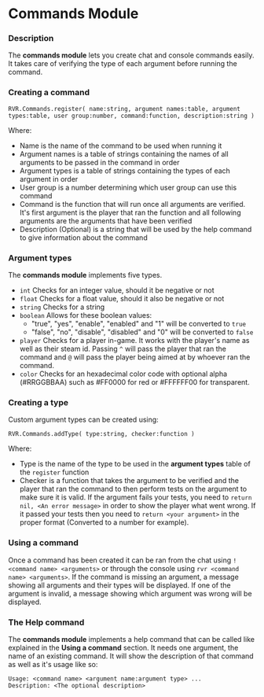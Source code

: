 # Commands Module

### Description
The **commands module** lets you create chat and console commands easily. It takes care of verifying the type of each argument before running the command.

### Creating a command
```
RVR.Commands.register( name:string, argument names:table, argument types:table, user group:number, command:function, description:string )
```
Where:
- Name is the name of the command to be used when running it
- Argument names is a table of strings containing the names of all arguments to be passed in the command in order
- Argument types is a table of strings containing the types of each argument in order
- User group is a number determining which user group can use this command
- Command is the function that will run once all arguments are verified. It's first argument is the player that ran the function and all following arguments are the arguments that have been verified
- Description (Optional) is a string that will be used by the help command to give information about the command

### Argument types
The **commands module** implements five types.
- `int` Checks for an integer value, should it be negative or not
- `float` Checks for a float value, should it also be negative or not
- `string` Checks for a string
- `boolean` Allows for these boolean values:
  - "true", "yes", "enable", "enabled" and "1" will be converted to `true`
  - "false", "no", "disable", "disabled" and "0" will be converted to `false`
- `player` Checks for a player in-game. It works with the player's name as well as their steam id. Passing `^` will pass the player that ran the command and `@` will pass the player being aimed at by whoever ran the command.
- `color` Checks for an hexadecimal color code with optional alpha (#RRGGBBAA) such as #FF0000 for red or #FFFFFF00 for transparent.

### Creating a type
Custom argument types can be created using:
```
RVR.Commands.addType( type:string, checker:function )
```
Where:
- Type is the name of the type to be used in the **argument types** table of the `register` function
- Checker is a function that takes the argument to be verified and the player that ran the command to then perform tests on the argument to make sure it is valid. If the argument fails your tests, you need to `return nil, <An error message>` in order to show the player what went wrong. If it passed your tests then you need to `return <your argument>` in the proper format (Converted to a number for example).

### Using a command
Once a command has been created it can be ran from the chat using `!<command name> <arguments>` or through the console using `rvr <command name> <arguments>`.
If the command is missing an argument, a message showing all arguments and their types will be displayed.
If one of the argument is invalid, a message showing which argument was wrong will be displayed.

### The Help command
The **commands module** implements a help command that can be called like explained in the **Using a command** section.
It needs one argument, the name of an existing command. It will show the description of that command as well as it's usage like so:
```
Usage: <command name> <argument name:argument type> ...
Description: <The optional description>
```